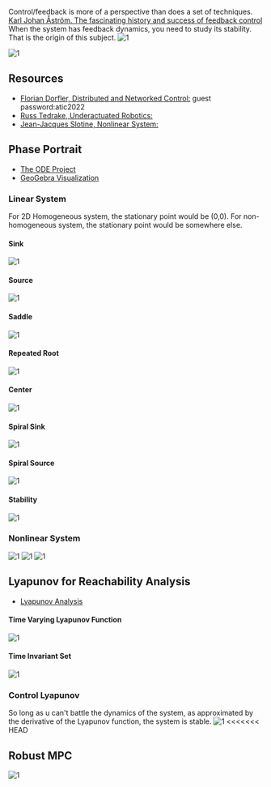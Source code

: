 Control/feedback is more of a perspective than does a set of techniques.
[Karl Johan Åström. The fascinating history and success of feedback control](https://www.youtube.com/watch?v=R-h66PrQ808)
When the system has feedback dynamics, you need to study its stability. That is the origin of this subject.
![1](/distributions.jpeg)

![1](/Control_Map.png)


## Resources
- [Florian Dorfler, Distributed and Networked Control:](https://moodle-app2.let.ethz.ch/course/view.php?id=16968) guest password:atic2022
- [Russ Tedrake, Underactuated Robotics:](http://underactuated.mit.edu/index.html)
- [Jean-Jacques Slotine, Nonlinear System:](http://web.mit.edu/nsl/www/videos/lectures.html)

## Phase Portrait
- [The ODE Project](http://faculty.sfasu.edu/judsontw/ode/html-20180819/nonlinear02.html)
- [GeoGebra Visualization](https://www.geogebra.org/m/fYxXgbsU)

### Linear System
For 2D Homogeneous system, the stationary point would be (0,0). For non-homogeneous system, the stationary point would be somewhere else.
#### Sink
![1](/pics/sink.png)
#### Source
![1](/pics/source.png)
#### Saddle
![1](/pics/saddle.png)
#### Repeated Root
![1](/pics/repeat.png)
#### Center
![1](/pics/center.png)
#### Spiral Sink
![1](/pics/spiral_sink.png)
#### Spiral Source
![1](/pics/spiral_source.png)
#### Stability
![1](/pics/stability.png)

### Nonlinear System
![1](/pics/nonlinear1.png)
![1](/pics/nonlinear2.png)
![1](/pics/nonlinear3.png)

## Lyapunov for Reachability Analysis
- [Lyapunov Analysis](http://underactuated.mit.edu/lyapunov.html)
#### Time Varying Lyapunov Function
![1](/pics/reachability1.png)
#### Time Invariant Set
![1](/pics/reachability2.png)

### Control Lyapunov
So long as u can't battle the dynamics of the system, as approximated by the derivative of the Lyapunov function, the system is stable. 
![1](/pics/controllyapunov.png)
<<<<<<< HEAD

## Robust MPC
![1](/mpc.png)
